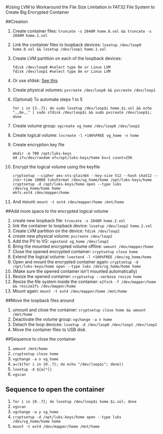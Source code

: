 #Using LVM to Workaround the File Size Limitation in FAT32 File System to Create Big Encrypted Container

##Creation
1. Create container files:
    `truncate -s 2048M home.0.vol && truncate -s 2048M home.1.vol`
2. Link the container files to loopback devices:
    `losetup /dev/loop0 home.0.vol && losetup /dev/loop1 home.1.vol`
3. Create LVM partition on each of the loopback devices:
    
    ```
    fdisk /dev/loop0 #select type 8e or Linux LVM
    fdisk /dev/loop1 #select type 8e or Linux LVM
    ```
4. Or use sfdisk: [See this](http://download.vikis.lt/doc/util-linux-ng-2.17.2/sfdisk.examples)
5. Create physical volumes:
    `pvcreate /dev/loop0 && pvcreate /dev/loop1`
6. (Optional) To automate steps 1 to 5
    
    ```
    for i in {3..7}; do sudo losetup /dev/loop$i home.$i.vol && echo ",,8e,," | sudo sfdisk /dev/loop$i && sudo pvcreate /dev/loop$i; done
    ```
7. Create volume group:
    `vgcreate vg_home /dev/loop0 /dev/loop1`
8. Create logical volume:
    `lvcreate -l +100%FREE vg_home -n home`
9. Create encryption key file
    
    ```
    mkdir -m 700 /opt/luks-keys
    dd if=/dev/random of=/opt/luks-keys/home bs=1 count=256
    ```
10. Encrypt the logical volume using the keyfile
    
    ```
    cryptsetup --cipher aes-xts-plain64 --key-size 512 --hash sha512 --iter-time 10000 luksFormat /dev/vg_home/home /opt/luks-keys/home
    cryptsetup -d /opt/luks-keys/home open --type luks /dev/vg_home/home home
    mkfs.ext4 /dev/mapper/home
    ```
11. And mount:
    `mount -t ext4 /dev/mapper/home /mnt/home`

##Add more space to the encrypted logical volume
1. create new loopback file: `truncate -s 2048M home.2.vol`
2. link the container to loopback device: `losetup /dev/loop2 home.2.vol`
3. Create LVM partition on the device: `fdisk /dev/loop2`
4. create new physical volume: `pvcreate /dev/loop2`
5. Add the PV to VG: `vgextend vg_home /dev/loop2`
6. Bring the mounted encrypted volume offline: `umount /dev/mapper/home`
7. Close the opened encrypted container: `cryptsetup close home`
8. Extend the logical volume: `lvextend -l +100%FREE /dev/vg_home/home`
9. Open and mount the encrypted container again: `cryptsetup -d /opt/luks-keys/home open --type luks /dev/vg_home/home home`
10. (Make sure the opened container isn't mounted automatically)
11. Resize the opened container: `cryptsetup --verbose resize home`
12. Resize the file system inside the container: `e2fsck -f /dev/mapper/home && resize2fs /dev/mapper/home`
13. Mount again: `mount -t ext4 /dev/mapper/home /mnt/home`

##Move the loopback files around

1. umount and close the container: `cryptsetup close home && umount /mnt/home`
2. Deactivate the volume group: `vgchange -a n home`
3. Detach the loop devices: `losetup -d /dev/loop0 /dev/loop1 /dev/loop2`
4. Move the container files to USB disk

##Sequence to close the container

1. `umount /mnt/home`
2. `cryptsetup close home`
2. `vgchange -a n vg_home`
3. `a=($(for i in {0..7}; do echo "/dev/loop$i"; done))`
4. `losetup -d ${a[*]}`
5. `vgscan`

## Sequence to open the container

1. `for i in {0..7}; do losetup /dev/loop$i home.$i.vol; done`
2. `vgscan`
2. `vgchange -a y vg_home`
3. `cryptsetup -d /opt/luks-keys/home open --type luks /dev/vg_home/home home`
4. `mount -t ext4 /dev/mapper/home /mnt/home`
